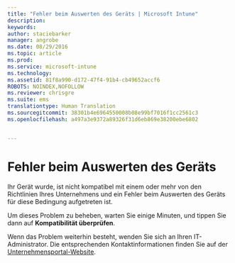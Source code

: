 ```yaml
---
title: "Fehler beim Auswerten des Geräts | Microsoft Intune"
description: 
keywords: 
author: staciebarker
manager: angrobe
ms.date: 08/29/2016
ms.topic: article
ms.prod: 
ms.service: microsoft-intune
ms.technology: 
ms.assetid: 81f8a990-d172-47f4-91b4-cb49652accf6
ROBOTS: NOINDEX,NOFOLLOW
ms.reviewer: chrisgre
ms.suite: ems
translationtype: Human Translation
ms.sourcegitcommit: 38301b4e6964550008b08e99bf7016f1cc2561c3
ms.openlocfilehash: a497a3e9372a89326f31d6eb869e38200ebe6802


---
```



# Fehler beim Auswerten des Geräts
Ihr Gerät wurde, ist nicht kompatibel mit einem oder mehr von den Richtlinien Ihres Unternehmens und ein Fehler beim Auswerten des Geräts für diese Bedingung aufgetreten ist.

Um dieses Problem zu beheben, warten Sie einige Minuten, und tippen Sie dann auf **Kompatibilität überprüfen**.

Wenn das Problem weiterhin besteht, wenden Sie sich an Ihren IT-Administrator. Die entsprechenden Kontaktinformationen finden Sie auf der [Unternehmensportal-Website](http://portal.manage.microsoft.com).



<!--HONumber=Aug16_HO5-->


